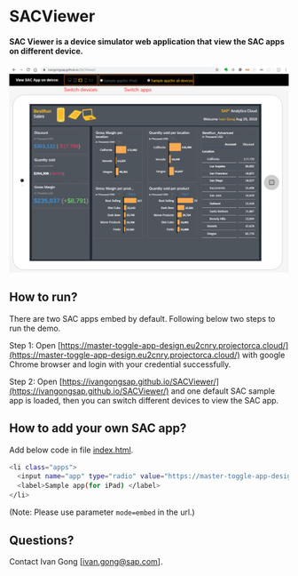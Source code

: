 # SACViewer

#### SAC Viewer is a device simulator web application that view the SAC apps on different device.

![SACViewer](css/img/SACViewer.png "SAC Viewer")

## How to run?
There are two SAC apps embed by default. Following below two steps to run the demo.

Step 1: Open [https://master-toggle-app-design.eu2cnry.projectorca.cloud/](https://master-toggle-app-design.eu2cnry.projectorca.cloud/) with google Chrome browser and login with your credential successfully.

Step 2: Open [https://ivangongsap.github.io/SACViewer/](https://ivangongsap.github.io/SACViewer/) and one default SAC sample app is loaded, then you can switch different devices to view the SAC app.


## How to add your own SAC app?

Add below code in file [index.html](index.html).

```bash
<li class="apps">
  <input name="app" type="radio" value="https://master-toggle-app-design.eu2cnry.projectorca.cloud/sap/fpa/ui/tenants/fd23e/app.html#;mode=embed;view_id=appBuilding;appId=FECB22ED1DF51D84E1D7C03B8E5E69EB" />
  <label>Sample app(for iPad) </label>
</li>
```
(Note: Please use parameter `mode=embed` in the url.)


## Questions?

Contact Ivan Gong [ivan.gong@sap.com].
